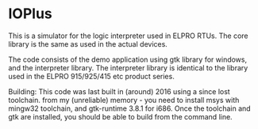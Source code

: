 # IOPlus
This is a simulator for the logic interpreter used in ELPRO RTUs. The core library is the same as used in the actual devices. 

The code consists of the demo application using gtk library for windows, and the interpreter library.
The interpreter library is identical to the library used in the ELPRO 915/925/415 etc product series.

Building:
 This code was last built in (around) 2016 using a since lost toolchain.
 from my (unreliable) memory - you need to install msys with mingw32 toolchain, and gtk-runtime 3.8.1 for i686.
 Once the toolchain and gtk are installed, you should be able to build from the command line.
 
